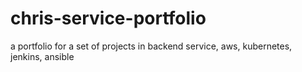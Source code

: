 # chris-service-portfolio
a portfolio for a set of projects in backend service, aws, kubernetes, jenkins, ansible 
